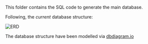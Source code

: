 This folder contains the SQL code to generate the main database.

Following, the _current_ database structure:  
  
![ERD](https://github.com/andreacorra/WolfDiet/blob/master/images/ERD_wolfdiet.png)   
  
The database structure have been modelled via [dbdiagram.io](https://dbdiagram.io/home)
